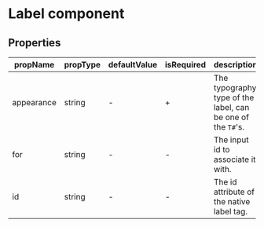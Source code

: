 # Label component


## Properties

| propName | propType | defaultValue | isRequired | description |
|----------|----------|--------------|------------|-------------|
| appearance | string | - | + | The typography type of the label, can be one of the `T#`'s.
| for | string | - | - | The input id to associate it with. |
| id | string | - | - | The id attribute of the native label tag. |
